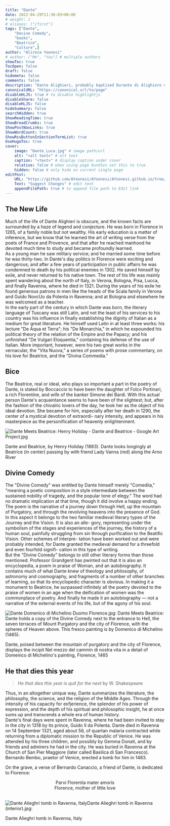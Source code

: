 ```yaml
---
title: "Dante"
date: 2022-04-29T11:30:03+00:00
# weight: 1
# aliases: ["/first"]
tags: ["Dante",
    "Devine Comedy",
    "books",
    "Beatrice",
    "Culture",]
author: "Alireza Yoonesi"
# author: ["Me", "You"] # multiple authors
showToc: true
TocOpen: false
draft: false
hidemeta: false
comments: false
description: "Dante Alighieri, probably baptized Durante di Alighiero degli Alighieri and often referred to simply as Dante (1265 – 1321), was an Italian poet, writer and philosopher. His Divine Comedy, originally called Comedìa and later christened Divina by Giovanni Boccaccio, is widely considered one of the most important poems of the Middle Ages and the greatest literary work in the Italian language."
canonicalURL: "https://canonical.url/to/page"
disableHLJS: true # to disable highlightjs
disableShare: false
disableHLJS: false
hideSummary: false
searchHidden: true
ShowReadingTime: true
ShowBreadCrumbs: true
ShowPostNavLinks: true
ShowWordCount: true
ShowRssButtonInSectionTermList: true
UseHugoToc: true
cover:
    image: "Dante_Luca.jpg" # image path/url
    alt: "<alt text>" # alt text
    caption: "<text>" # display caption under cover
    relative: false # when using page bundles set this to true
    hidden: false # only hide on current single page
editPost:
    URL: "https://github.com/AYoonesi/AYoonesi/AYoonesi.github.io/tree/main/content"
    Text: "Suggest Changes" # edit text
    appendFilePath: true # to append file path to Edit link
---
```




## The New Life

Much of the life of Dante Alighieri is obscure, and the known facts are surrounded by a haze of legend and conjecture. He was born in Florence in 1265, of a family noble but not wealthy. His early education is a matter of inference, but we know that he learned the art of writing verse from the poets of France and Provence, and that after he reached manhood he devoted much time to study and became profoundly learned. <br/>
As a young man he saw military service; and he married some time before he was thirty-two. In Dante's day politics in Florence were exciting and dangerous; and after a few years of participation in public affairs he was condemned to death by his political enemies in 1302. He saved himself by exile, and never returned to his native town. The rest of his life was mainly spent wandering about the north of Italy, in Verona, Bologna, Pisa, Lucca, and finally Ravenna, where he died in 1321. During the years of his exile he found generous patrons in men like the heads of the Scala family in Verona and Guido NovcUo da Polenta in Ravenna; and at Bologna and elsewhere he was welcomed as a teacher. <br/>
In the early part of the century in which Dante was born, the literary language of Tuscany was still Latin, and not the least of his services to his country was his influence in finally establishing the dignity of Italian as a medium for great literature. He himself used Latin in at least three works: his lecture "De Aqua et Terra"; his "De Monarchia," in which he expounded his political theory of the relation of the Empire and the Papacy; and his unfinished "De Vulgari Eloquentia," containing his defense of the use of Italian. More important, however, were his two great works in the vernacular, the "Vita Nuova," a series of poems with prose commentary, on his love for Beatrice, and the "Divina Commedia." 

## Bice

The Beatrice, real or ideal, who plays so important a part in the poetry of Dante, is stated by Boccaccio to have been the daughter of Folco Portinari, a rich Florentine, and wife of the banker Simone dei Bardi. With this actual person Dante's acquaintance seems to have been of the slightest; but, after the fashion of the chivalric lovers of the day, he took her as the object of his ideal devotion. She became for him, especially after her death in 1290, the center of a mystical devotion of extraordi- nary intensity, and appears in his masterpiece as the personification of heavenly enlightenment. 

![Dante Meets Beatrice: Henry Holiday - Dante and Beatrice - Google Art Project.jpg](1024px-Henry_Holiday_-_Dante_and_Beatrice_-_Google_Art_Project.jpg "Dante and Beatrice, by Henry Holiday (1883). Dante looks longingly at Beatrice (in center) passing by with friend Lady Vanna (red) along the Arno River")

<p class="pic-desc">
Dante and Beatrice, by Henry Holiday (1883). Dante looks longingly at Beatrice (in center) passing by with friend Lady Vanna (red) along the Arno River
</p>


## Divine Comedy 

The "Divine Comedy" was entitled by Dante himself merely "Comediia," "meaning a poetic composition in a style intermediate between the sustained nobility of tragedy, and the popular tone of elegy." The word had no dramatic implication at that time, though it did involve a happy ending. The poem is the narrative of a journey down through Hell, up the mountain of Purgatory, and through the revolving heavens into the presence of God. In this aspect it belongs to the two familiar medieval literary types of the Journey and the Vision. It is also an alle- gory, representing under the symbolism of the stages and experiences of the journey, the history of a human soul, painfully struggling from sin through purification to the Beatific Vision. Other schemes of interpre- tation have been worked out and were probably intended, for Dante granted the medieval demand for a threefold and even fourfold signifi- cation in this type of writing. <br/>
But the "Divine Comedy" belongs to still other literary forms than those mentioned. Professor Grandgent has pwinted out that it is also an encyclopedia, a poem in praise of Woman, and an autobiography. It contains much of what Dante knew of theology and philosophy, of astronomy and cosmography, and fragments of a number of other branches of learning, so that its encyclopedic character is obvious. In making it a monument to Beatrice, he surpassed infinitely all the poetry devoted to the praise of women in an age when the deification of women was the commonplace of poetry. And finally he made it an autobiography — not a narrative of the external events of his life, but of the agony of his soul. 

![Dante Domenico di Michelino Duomo Florence.jpg: Dante Meets Beatrice: Dante holds a copy of the Divine Comedy next to the entrance to Hell, the seven terraces of Mount Purgatory and the city of Florence, with the spheres of Heaven above. This fresco painting is by Domenico di Michelino (1465).](1022px-Dante_Domenico_di_Michelino_Duomo_Florence.jpg "Dante holds a copy of the Divine Comedy next to the entrance to Hell, the seven terraces of Mount Purgatory and the city of Florence, with the spheres of Heaven above. This fresco painting is by Domenico di Michelino (1465).")

<p class="pic-desc">
Dante, poised between the mountain of purgatory and the city of Florence, displays the incipit Nel mezzo del cammin di nostra vita in a detail of Domenico di Michelino's painting, Florence, 1465
</p>

## He that dies this year

> *He that dies this year is quit for the next* by W. Shakespeare

Thus, in an altogether unique way, Dante summarizes the literature, the philosophy, the science, and the religion of the Middle Ages. Through the intensity of his capacity for exfjerience, the splendor of his power of expression, and the depth of his spiritual and philosophic insight, he at once sums up and transcends a whole era of human history. <br/>
Dante's final days were spent in Ravenna, where he had been invited to stay in the city in 1318 by its prince, Guido II da Polenta. Dante died in Ravenna on 14 September 1321, aged about 56, of quartan malaria contracted while returning from a diplomatic mission to the Republic of Venice. He was attended by his three children, and possibly by Gemma Donati, and by friends and admirers he had in the city. He was buried in Ravenna at the Church of San Pier Maggiore (later called Basilica di San Francesco). Bernardo Bembo, praetor of Venice, erected a tomb for him in 1483.

On the grave, a verse of Bernardo Canaccio, a friend of Dante, is dedicated to Florence:

<div style="text-align: center; ">
Parvi Florentia mater amoris
<br/>
Florence, mother of little love
<br/><br/>
</div>


![Dante Alieghri tomb in Ravenna, ItalyDante Alieghri tomb in Ravenna (interior).jpg: ](Dante_Alieghri_tomb_in_Ravenna_(interior).jpg "Dante Alieghri tomb in Ravenna, Italy")

<p class="pic-desc">
Dante Alieghri tomb in Ravenna, Italy
</p>